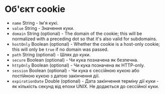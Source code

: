 # Об'єкт cookie

* `name` String - Ім'я кукі.
* `value` String - Значення куки.
* `domain` String (optional) - The domain of the cookie; this will be normalized with a preceding dot so that it's also valid for subdomains.
* `hostOnly` Boolean (optional) - Whether the cookie is a host-only cookie; this will only be `true` if no domain was passed.
* `path` String (optional) - Шлях до куки.
* `secure` Boolean (optional) - Чи кука позначена як безпечна.
* `httpOnly` Boolean (optional) - Чи кука позначена як HTTP-only.
* `session` Boolean (optional) - Чи кука є сессійною кукою або постійною кукою з датою закінчення дії.
* `expirationDate` Double (optional) - Дата закінчення терміну дії куки - як кількість секунд від епохи UNIX. Не додається до сессійної куки.